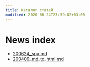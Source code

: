 ```yaml
---
title: Каталог статей
modified: 2020-06-24T23:59:02+03:00
---
```


# News index

* [200624_spa.md](./200624_spa.md)
* [200409_md_to_html.md](./200409_md_to_html.md)